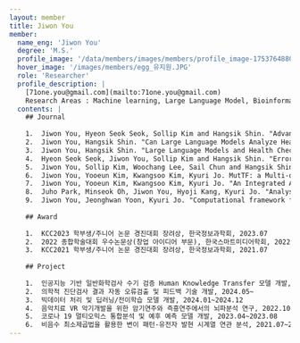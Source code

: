 ```yaml
--- 
layout: member 
title: Jiwon You 
member:
  name_eng: 'Jiwon You'
  degree: 'M.S.'
  profile_image: '/data/members/images/members/profile_image-1753764880571-531382100.jpg'
  hover_image: '/images/members/egg_유지원.JPG'
  role: 'Researcher'
  profile_description: |
    [71one.you@gmail.com](mailto:71one.you@gmail.com)
    Research Areas : Machine learning, Large Language Model, Bioinformatics
  contents: |
    ## Journal
    
    1.  Jiwon You, Hyeon Seok Seok, Sollip Kim and Hangsik Shin. "Advancing Laboratory Medicine Practice with Machine Learning: Swift yet Exact" Annals of Laboratory Medicine, 45(1), 22-35, 2025.
    2.  Jiwon You, Hangsik Shin. "Can Large Language Models Analyze Health Data?: For Multi-Stage Items" The 65th Korea Society of Medical and Biological Engineering Spring Conference 2025, Jeju Lotte Hotel, Jeju Island, Republic of Korea, 8-10 May 2024
    3.  Jiwon You, Hangsik Shin. "Large Language Models and Health Checkup Report Interpretation: Possibilities and Limitations" The 64th Korea Society of Medical and Biological Engineering Fall Conference 2024, Swiss Grand Hotel, Seoul, Republic of Korea, 07-09 Nov 2024
    4.  Hyeon Seok Seok, Jiwon You, Sollip Kim and Hangsik Shin. "Error Detection in Laboratory Tests using Machine Learning" The 55th KIEE Summer Conference 2024, ICC jeju, Jeju Island, Republic of Korea, 10-13 Jul 2024
    5.  Jiwon You, Sollip Kim, Woochang Lee, Sail Chun and Hangsik Shin. "Types and Frequencies of Errors in Clinical Chemistry Tests at the University Hospital Clinical Laboratory" 2024 Korean Society of Medical Informatics (KOSMI) Conference, June 2024
    6.  Jiwon You, Yooeun Kim, Kwangsoo Kim, Kyuri Jo. MutTF: a Multi-omics Analysis for Detecting Mutational Signature-induced Gene Regulations by Transcription Factors. The 17th International Conference on Data and Text Mining in Biomedical Informatics (DTMBIO 2023), Dec 18-21, Okinawa, Japan.
    7.  Jiwon You, Yooeun Kim, Kwangsoo Kim, Kyuri Jo. "An Integrated Analysis for Mutational Signatures and Gene Expression Data and Prioritizing Signature-specific Transcription Factors." The Journal of Next-generation Convergence Technology Association, 7.8 (2023):1209-1216.
    8.  Juho Park, Minseok Oh, Jiwon You, Hyoji Kang, Kyuri Jo. "Analysis on Prefrontal Cortex Activation During Musical Improvisation and Sight-Reading Using Multiple Linear Regression" Korea Computer Congress (KCC) 2023, June 2023 (2023): 1853-1855.
    9.  Jiwon You, Jeonghwan Yoon, Kyuri Jo. "Computational framework for time course association study between mutational signature and gene expression" Korea Computer Congress (KCC) 2021, June 2021 (2021): 2019-2021.
    
    ## Award
    
    1.  KCC2023 학부생/주니어 논문 경진대회 장려상, 한국정보과학회, 2023.07
    2.  2022 종합학술대회 우수논문상(창업 아이디어 부문), 한국스마트미디어학회, 2022.06
    3.  KCC2021 학부생/주니어 논문 경진대회 장려상, 한국정보과학회, 2021.07
    
    ## Project
    
    1.  인공지능 기반 일반화학검사 수기 검증 Human Knowledge Transfer 모델 개발, 2025.01~
    2.  의학적 진단검사 결과 자동 오류검출 및 피드백 기술 개발, 2024.05~
    3.  빅데이터 처리 및 딥러닝/전이학습 모델 개발, 2024.01~2024.12
    4.  음악치료 VR 악기개발을 위한 암기연주와 즉흥연주에서의 뇌파분석 연구, 2022.10~2023.09
    5.  코로나 19 멀티오믹스 통합분석 및 예후 예측 모델 개발, 2023.04~2023.08
    6.  비음수 최소제곱법을 활용한 변이 패턴-유전자 발현 시계열 연관 분석, 2021.07~2023.02
--- 
```

